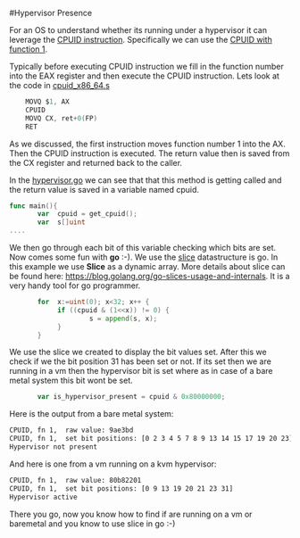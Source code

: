 #Hypervisor Presence

For an OS to understand whether its running under a hypervisor it can leverage the [CPUID instruction](https://en.wikipedia.org/wiki/CPUID).
Specifically we can use the [CPUID with function 1](https://en.wikipedia.org/wiki/CPUID#EAX.3D1:_Processor_Info_and_Feature_Bits). 

Typically before executing CPUID instruction we fill in the function number into the EAX register and then execute the CPUID instruction. Lets look at the code in [cpuid_x86_64.s](cpuid_x86_64.s)

```go
    MOVQ $1, AX
    CPUID
    MOVQ CX, ret+0(FP)
    RET
```
As we discussed, the first instruction moves function number 1 into the AX. Then the CPUID instruction is executed. The return value then is saved from the CX register and returned back to the caller.

In the [hypervisor.go](hypervisor.go) we can see that that this method is getting called and the return value is saved in a variable named cpuid. 

```go
func main(){
       var  cpuid = get_cpuid();
       var  s[]uint
....
```
We then go through each bit of this variable checking which bits are set. Now comes some fun with **go** :-). We use the [slice](https://tour.golang.org/moretypes/7) datastructure is go. In this example we use **Slice** as a dynamic array. More details about slice can be found here: https://blog.golang.org/go-slices-usage-and-internals. It is a very handy tool for go programmer.

```go
       for  x:=uint(0); x<32; x++ {
            if ((cpuid & (1<<x)) != 0) {
                    s = append(s, x);
            }
       }
```

We use the slice we created to display the bit values set. After this we check if we the bit position 31 has been set or not. If its set then we are running in a vm then the hypervisor bit is set where as in case of a bare metal system this bit wont be set.

```go
       var is_hypervisor_present = cpuid & 0x80000000;     
```

Here is the output from a bare metal system:

```bash
CPUID, fn 1,  raw value: 9ae3bd
CPUID, fn 1,  set bit positions: [0 2 3 4 5 7 8 9 13 14 15 17 19 20 23]
Hypervisor not present
```

And here is one from a vm running on a kvm hypervisor:

```bash
CPUID, fn 1,  raw value: 80b82201
CPUID, fn 1,  set bit positions: [0 9 13 19 20 21 23 31]
Hypervisor active
```
There you go, now you know how to find if are running on a vm or baremetal and you know to use slice in go :-)
